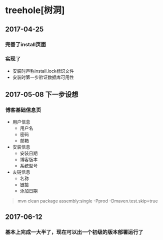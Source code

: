 # treehole[树洞]

## 2017-04-25
### 完善了install页面
### 实现了
* 安装时声称install.lock标识文件
* 安装时第一步验证数据库可用性

## 2017-05-08  下一步设想
### 博客基础信息页
* 用户信息
    * 用户名 
    * 密码 
    * 邮箱
* 安装信息
    * 安装日期
    * 博客版本
    * 系统型号
* 友链信息
    * 名称
    * 链接
    * 添加日期
    
    
> mvn clean package assembly:single -Pprod -Dmaven.test.skip=true

## 2017-06-12

### 基本上完成一大半了，现在可以出一个初级的版本部署运行了